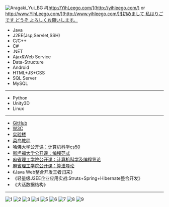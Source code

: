 
![Aragaki_Yui_BG](https://github.com/yihleego/yihleego/blob/master/images/gakki_bg.jpg)
#[http://YihLeego.com/](http://yihleego.com/)  or  [http://www.YihLeego.com/](http://www.yihleego.com/)![初めまして 私はりごです どうぞ よろしくお願いします。](https://github.com/yihleego/yihleego/blob/master/J2EE/myweb/WebRoot/images/head.jpg)

* Java
* J2EE(Jsp,Servlet,SSH)
* C/C++
* C#
* .NET
* Ajax&Web Service
* Data-Structure
* Android
* HTML+JS+CSS
* SQL Server
* MySQL

***
* Python
* Unity3D
* Linux

***
* [GitHub](https://github.com)
* [W3C](http://www.w3cschool.cn/)
* [实验楼](https://www.shiyanlou.com/)
* [菜鸟教程](http://www.runoob.com/)
* [哈佛大学公开课：计算机科学cs50](http://open.163.com/special/opencourse/cs50.html)
* [斯坦福大学公开课：编程范式](http://open.163.com/special/opencourse/paradigms.html)
* [麻省理工学院公开课：计算机科学及编程导论](http://open.163.com/special/opencourse/bianchengdaolun.html)
* [麻省理工学院公开课：算法导论](http://open.163.com/special/opencourse/algorithms.html)
* 《Java Web整合开发王者归来》
* 《轻量级J2EE企业应用实战:Struts+Spring+Hibernate整合开发》
* 《大话数据结构》

***
![1](https://github.com/yihleego/yihleego/blob/master/images/BUG/1.jpg)
![2](https://github.com/yihleego/yihleego/blob/master/images/BUG/2.jpg)
![3](https://github.com/yihleego/yihleego/blob/master/images/BUG/3.jpg)
![4](https://github.com/yihleego/yihleego/blob/master/images/BUG/4.jpg)
![5](https://github.com/yihleego/yihleego/blob/master/images/BUG/5.jpg)
![6](https://github.com/yihleego/yihleego/blob/master/images/BUG/6.jpg)
![7](https://github.com/yihleego/yihleego/blob/master/images/BUG/7.jpg)
![8](https://github.com/yihleego/yihleego/blob/master/images/BUG/8.jpg)
![9](https://github.com/yihleego/yihleego/blob/master/images/gakki.gif)
